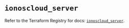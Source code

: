 # `ionoscloud_server`

Refer to the Terraform Registry for docs: [`ionoscloud_server`](https://registry.terraform.io/providers/ionos-cloud/ionoscloud/6.7.14/docs/resources/server).

